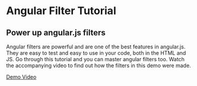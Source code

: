Angular Filter Tutorial
======================

Power up angular.js filters
---------------------------

Angular filters are powerful and are one of the best features in angular.js.  They are easy to test and easy to use in your code, both in the HTML and JS.  Go through this tutorial and you can master angular filters too.  Watch the accompanying video to find out how the filters in this demo were made.

[Demo Video][vid]

[vid]:https://www.youtube.com/user/edonohoo23/videos